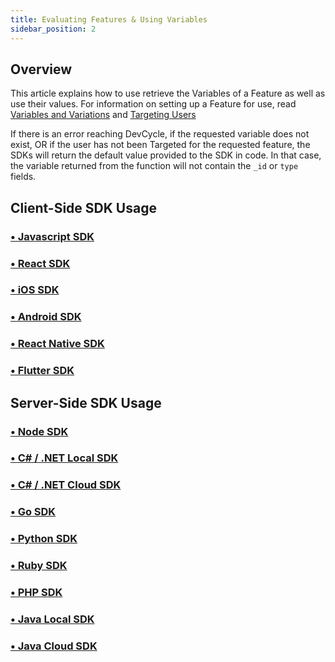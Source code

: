 ```yaml
---
title: Evaluating Features & Using Variables
sidebar_position: 2
---
```


## Overview

This article explains how to use retrieve the Variables of a Feature as well as use their values. For information on setting up a Feature for use, read [Variables and Variations](/docs/home/feature-management/features-and-variables/variables-and-variations) and [Targeting Users](/docs/home/feature-management/features-and-variables/targeting-users)

If there is an error reaching DevCycle, if the requested variable does not exist, OR if the user has not been Targeted for the requested feature, the SDKs will return the default value provided to the SDK in code. In that case, the variable returned from the function will not contain the `_id` or `type` fields.

## Client-Side SDK Usage

### [• Javascript SDK](/docs/sdk/client-side-sdks/javascript#getting-variable-values)

### [• React SDK](/docs/sdk/client-side-sdks/react#getting-a-variable)

### [• iOS SDK](/docs/sdk/client-side-sdks/ios#using-variable-values)

### [• Android SDK](/docs/sdk/client-side-sdks/android#using-variable-values)

### [• React Native SDK](/docs/sdk/client-side-sdks/react-native#getting-a-variable)

### [• Flutter SDK](/docs/sdk/client-side-sdks/flutter#using-variable-values)

## Server-Side SDK Usage

### [• Node SDK](/docs/sdk/server-side-sdks/node#get-and-use-variable-by-key) 

### [• C# / .NET Local SDK](/docs/sdk/server-side-sdks/dotnet-local#get-and-use-variable-by-key) 

### [• C# / .NET Cloud SDK](/docs/sdk/server-side-sdks/dotnet-cloud#get-and-use-variable-by-key)

### [• Go SDK](/docs/sdk/server-side-sdks/go#get-and-use-variable-by-key)

### [• Python SDK](/docs/sdk/server-side-sdks/python#get-and-use-variable-by-key)

### [• Ruby SDK](/docs/sdk/server-side-sdks/ruby#get-and-use-variable-by-key)

### [• PHP SDK](/docs/sdk/server-side-sdks/php#get-and-use-variable-by-key)

### [• Java Local SDK](/docs/sdk/server-side-sdks/java-local#get-and-use-variable-by-key)

### [• Java Cloud SDK](/docs/sdk/server-side-sdks/java-cloud#get-and-use-variable-by-key)